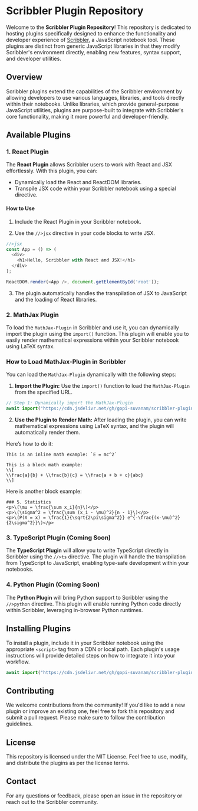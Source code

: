 

# Scribbler Plugin Repository

Welcome to the **Scribbler Plugin Repository**! This repository is dedicated to hosting plugins specifically designed to enhance the functionality and developer experience of [Scribbler](https://scribbler.live), a JavaScript notebook tool. These plugins are distinct from generic JavaScript libraries in that they modify Scribbler's environment directly, enabling new features, syntax support, and developer utilities.

## Overview

Scribbler plugins extend the capabilities of the Scribbler environment by allowing developers to use various languages, libraries, and tools directly within their notebooks. Unlike libraries, which provide general-purpose JavaScript utilities, plugins are purpose-built to integrate with Scribbler's core functionality, making it more powerful and developer-friendly.

## Available Plugins

### 1. React Plugin

The **React Plugin** allows Scribbler users to work with React and JSX effortlessly. With this plugin, you can:

- Dynamically load the React and ReactDOM libraries.
- Transpile JSX code within your Scribbler notebook using a special directive.

#### How to Use

1. Include the React Plugin in your Scribbler notebook.

2. Use the `//>jsx` directive in your code blocks to write JSX.

```javascript
//>jsx
const App = () => (
  <div>
    <h1>Hello, Scribbler with React and JSX!</h1>
  </div>
);

ReactDOM.render(<App />, document.getElementById('root'));
```

3. The plugin automatically handles the transpilation of JSX to JavaScript and the loading of React libraries.

### 2. MathJax Plugin 

To load the `MathJax-Plugin` in Scribbler and use it, you can dynamically import the plugin using the `import()` function. This plugin will enable you to easily render mathematical expressions within your Scribbler notebook using LaTeX syntax.

### **How to Load MathJax-Plugin in Scribbler**

You can load the `MathJax-Plugin` dynamically with the following steps:

1. **Import the Plugin:**
   Use the `import()` function to load the `MathJax-Plugin` from the specified URL.
```javascript
// Step 1: Dynamically import the MathJax-Plugin
await import("https://cdn.jsdelivr.net/gh/gopi-suvanam/scribbler-plugins/mathjax-plugin.js");
```

2. **Use the Plugin to Render Math:**
   After loading the plugin, you can write mathematical expressions using LaTeX syntax, and the plugin will automatically render them.

Here’s how to do it:


```
This is an inline math example: `E = mc^2`

This is a block math example:
\\[
\\frac{a}{b} + \\frac{b}{c} = \\frac{a + b + c}{abc}
\\]
```

Here is another block example:

```
### 5. Statistics
<p>\(\mu = \frac{\sum x_i}{n}\)</p>
<p>\(\sigma^2 = \frac{\sum (x_i - \mu)^2}{n - 1}\)</p>
<p>\(P(X = x) = \frac{1}{\sqrt{2\pi\sigma^2}} e^{-\frac{(x-\mu)^2}{2\sigma^2}}\)</p>
```

### 3. TypeScript Plugin (Coming Soon)

The **TypeScript Plugin** will allow you to write TypeScript directly in Scribbler using the `//>ts` directive. The plugin will handle the transpilation from TypeScript to JavaScript, enabling type-safe development within your notebooks.

### 4. Python Plugin (Coming Soon)

The **Python Plugin** will bring Python support to Scribbler using the `//>python` directive. This plugin will enable running Python code directly within Scribbler, leveraging in-browser Python runtimes.

## Installing Plugins

To install a plugin, include it in your Scribbler notebook using the appropriate `<script>` tag from a CDN or local path. Each plugin's usage instructions will provide detailed steps on how to integrate it into your workflow.

```javascript
await import("https://cdn.jsdelivr.net/gh/gopi-suvanam/scribbler-plugins/react-plugin.min.js")
```

## Contributing

We welcome contributions from the community! If you'd like to add a new plugin or improve an existing one, feel free to fork this repository and submit a pull request. Please make sure to follow the contribution guidelines.



## License

This repository is licensed under the MIT License. Feel free to use, modify, and distribute the plugins as per the license terms.

## Contact

For any questions or feedback, please open an issue in the repository or reach out to the Scribbler community.

